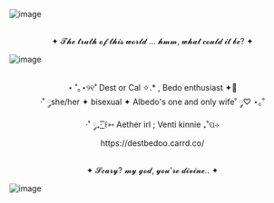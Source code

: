 ![image](https://github.com/user-attachments/assets/4df016fe-67d0-4050-9d41-cb53de3fa869)
<p align="center">
<br> ✦ 𝓣𝓱𝓮 𝓽𝓻𝓾𝓽𝓱 𝓸𝓯 𝓽𝓱𝓲𝓼 𝔀𝓸𝓻𝓵𝓭 ... 𝓱𝓶𝓶, 𝔀𝓱𝓪𝓽 𝓬𝓸𝓾𝓵𝓭 𝓲𝓽 𝓫𝓮? ✦

![image](https://github.com/user-attachments/assets/999eb56f-2256-4933-a367-bdf32a133b4c)
<p align="center">
<br> ⋆ ˚｡⋆୨୧˚ Dest or Cal ✧.* , Bedo enthusiast ✦🌻
<br> ·˚ ༘she/her ✦ bisexual ✦ Albedo's one and only wife˚ ༘♡ ⋆｡˚
<br> ·˚ ༘₊· ͟͟͞͞꒰➳ Aether irl ; Venti kinnie ₊˚ପ⊹
<br> https://destbedoo.carrd.co/
</p>

<p align="center">
<br> ✦ 𝓢𝓬𝓪𝓻𝔂? 𝓶𝔂 𝓰𝓸𝓭, 𝔂𝓸𝓾'𝓻𝓮 𝓭𝓲𝓿𝓲𝓷𝓮.. ✦

![image](https://github.com/user-attachments/assets/e8abc520-859d-4bf5-b446-caadc29e5dd1)




<!--
**Destbedo/destbedo** is a ✨ _special_ ✨ repository because its `README.md` (this file) appears on your GitHub profile.

Here are some ideas to get you started:

- 🔭 I’m currently working on ...
- 🌱 I’m currently learning ...
- 👯 I’m looking to collaborate on ...
- 🤔 I’m looking for help with ...
- 💬 Ask me about ...
- 📫 How to reach me: ...
- 😄 Pronouns: ...
- ⚡ Fun fact: ...
-->
